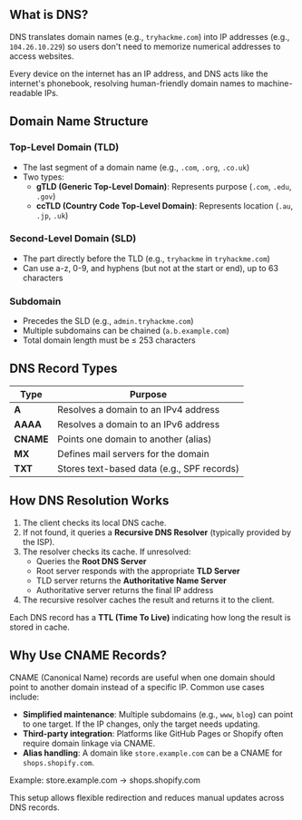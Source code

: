 ## What is DNS?

DNS translates domain names (e.g., `tryhackme.com`) into IP addresses (e.g., `104.26.10.229`) so users don't need to memorize numerical addresses to access websites.

Every device on the internet has an IP address, and DNS acts like the internet's phonebook, resolving human-friendly domain names to machine-readable IPs.

## Domain Name Structure

### Top-Level Domain (TLD)
- The last segment of a domain name (e.g., `.com`, `.org`, `.co.uk`)
- Two types:
  - **gTLD (Generic Top-Level Domain)**: Represents purpose (`.com`, `.edu`, `.gov`)
  - **ccTLD (Country Code Top-Level Domain)**: Represents location (`.au`, `.jp`, `.uk`)

### Second-Level Domain (SLD)
- The part directly before the TLD (e.g., `tryhackme` in `tryhackme.com`)
- Can use a-z, 0-9, and hyphens (but not at the start or end), up to 63 characters

### Subdomain
- Precedes the SLD (e.g., `admin.tryhackme.com`)
- Multiple subdomains can be chained (`a.b.example.com`)
- Total domain length must be ≤ 253 characters

## DNS Record Types 

| Type    | Purpose |
|---------|---------|
| **A**   | Resolves a domain to an IPv4 address |
| **AAAA**| Resolves a domain to an IPv6 address |
| **CNAME** | Points one domain to another (alias) |
| **MX**  | Defines mail servers for the domain |
| **TXT** | Stores text-based data (e.g., SPF records) |

## How DNS Resolution Works

1. The client checks its local DNS cache.
2. If not found, it queries a **Recursive DNS Resolver** (typically provided by the ISP).
3. The resolver checks its cache. If unresolved:
    - Queries the **Root DNS Server**
    - Root server responds with the appropriate **TLD Server**
    - TLD server returns the **Authoritative Name Server**
    - Authoritative server returns the final IP address
4. The recursive resolver caches the result and returns it to the client.

Each DNS record has a **TTL (Time To Live)** indicating how long the result is stored in cache.

## Why Use CNAME Records?

CNAME (Canonical Name) records are useful when one domain should point to another domain instead of a specific IP. Common use cases include:

- **Simplified maintenance**: Multiple subdomains (e.g., `www`, `blog`) can point to one target. If the IP changes, only the target needs updating.
- **Third-party integration**: Platforms like GitHub Pages or Shopify often require domain linkage via CNAME.
- **Alias handling**: A domain like `store.example.com` can be a CNAME for `shops.shopify.com`.

Example:
store.example.com → shops.shopify.com

This setup allows flexible redirection and reduces manual updates across DNS records.

